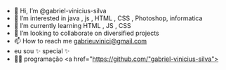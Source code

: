- 👋 Hi, I’m @gabriel-vinicius-silva
- 👀 I’m interested in java , js , HTML , CSS , Photoshop,  informatica
- 🌱 I’m currently learning HTML , JS , CSS
- 💞️ I’m looking to collaborate on 
diversified projects
- 📫 How to reach me gabrieuvinici@gmail.com
- eu sou ✨ special ✨
- 🫶🏽 programação 
<a href="https://github.com/"gabriel-vinicius-silva">
<div><ahttps://github-readme-stats.vercel.app/api/top-langs/?username={username}&theme=blue-green></div>
